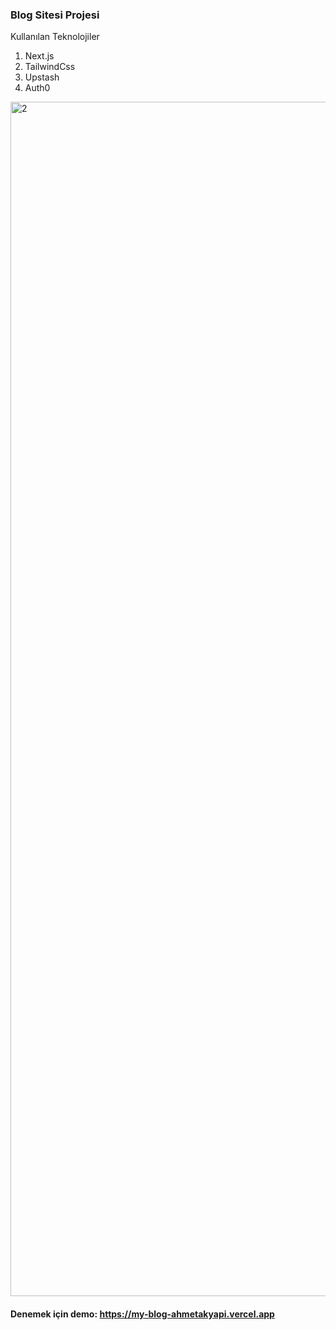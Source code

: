 ### Blog Sitesi Projesi

Kullanılan Teknolojiler

1. Next.js
2. TailwindCss
3. Upstash
4. Auth0

<img width="1911" alt="2" src="https://user-images.githubusercontent.com/71101248/117726343-1efb0700-b1ef-11eb-9eb6-721aa5d23e39.png">



#### Denemek için demo: https://my-blog-ahmetakyapi.vercel.app

